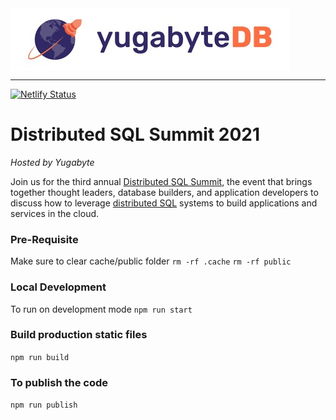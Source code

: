 <img src="https://github.com/yugabyte/yugabyte-db/raw/master/architecture/images/ybDB_horizontal.jpg" align="center" alt="YugabyteDB"/>

---------------------------------------

[![Netlify Status](https://api.netlify.com/api/v1/badges/0888bf93-d73a-40f9-8c6c-8bbbf56812c9/deploy-status)](https://app.netlify.com/sites/stupefied-euler-dfdd06/deploys)

# Distributed SQL Summit 2021
*Hosted by Yugabyte*

Join us for the third annual [Distributed SQL Summit](https://www.distributedsql.org/), the event that brings together thought leaders, database builders, and application developers to discuss how to leverage [distributed SQL](https://www.yugabyte.com/tech/distributed-sql/) systems to build applications and services in the cloud.

### Pre-Requisite
Make sure to clear cache/public folder
`rm -rf .cache`
`rm -rf public`

### Local Development

To run on development mode
`npm run start`

### Build production static files
`npm run build`

### To publish the code
`npm run publish`
